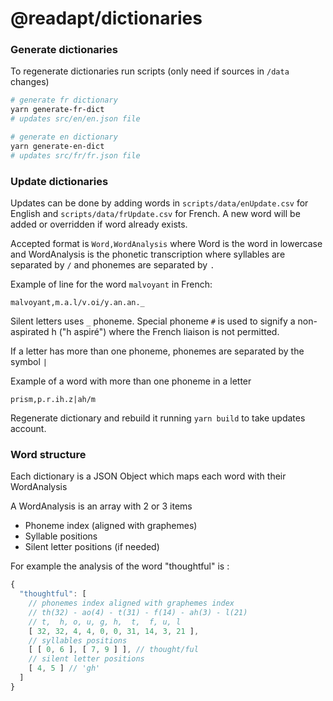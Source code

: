 # @readapt/dictionaries

### Generate dictionaries

To regenerate dictionaries run scripts (only need if sources in `/data` changes)

```bash
# generate fr dictionary
yarn generate-fr-dict
# updates src/en/en.json file

# generate en dictionary
yarn generate-en-dict
# updates src/fr/fr.json file
```

### Update dictionaries

Updates can be done by adding words in `scripts/data/enUpdate.csv` for English and `scripts/data/frUpdate.csv` for French.
A new word will be added or overridden if word already exists.

Accepted format is `Word,WordAnalysis` where Word is the word in lowercase and WordAnalysis is the phonetic transcription
where syllables are separated by `/` and phonemes are separated by `.`

Example of line for the word `malvoyant` in French:

    malvoyant,m.a.l/v.oi/y.an.an._

Silent letters uses `_` phoneme. Special phoneme `#` is used to signify a non-aspirated h ("h aspiré") where the French
liaison is not permitted.

If a letter has more than one phoneme, phonemes are separated by the symbol `|`

Example of a word with more than one phoneme in a letter

    prism,p.r.ih.z|ah/m

Regenerate dictionary and rebuild it running `yarn build` to take updates account.

### Word structure

Each dictionary is a JSON Object which maps each word with their WordAnalysis

A WordAnalysis is an array with 2 or 3 items

* Phoneme index (aligned with graphemes)
* Syllable positions
* Silent letter positions (if needed)

For example the analysis of the word "thoughtful" is :

```javascript
{
  "thoughtful": [
    // phonemes index aligned with graphemes index
    // th(32) - ao(4) - t(31) - f(14) - ah(3) - l(21)
    // t,  h, o, u, g, h,  t,  f, u, l
    [ 32, 32, 4, 4, 0, 0, 31, 14, 3, 21 ],
    // syllables positions
    [ [ 0, 6 ], [ 7, 9 ] ], // thought/ful
    // silent letter positions
    [ 4, 5 ] // 'gh'
  ]
}
```

